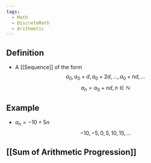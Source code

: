 ```yaml
---
tags:
  - Math
  - DiscreteMath
  - Arithmetic
---
```

## Definition
- A [[Sequence]] of the form $$a_0, a_0+d, a_0+2d,...,a_0+nd,...$$ $$a_n=a_0+nd, n\in\mathbb N$$
## Example
- $a_n = -10+5n$ $$-10, -5, 0, 5, 10, 15,...$$
## [[Sum of Arithmetic Progression]]
